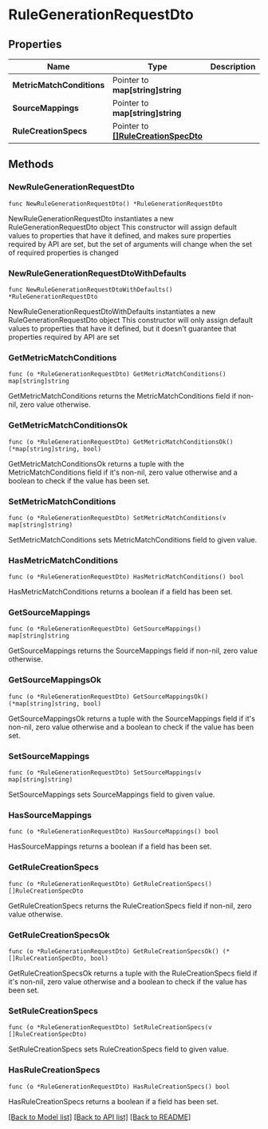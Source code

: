 # RuleGenerationRequestDto

## Properties

Name | Type | Description | Notes
------------ | ------------- | ------------- | -------------
**MetricMatchConditions** | Pointer to **map[string]string** |  | [optional] 
**SourceMappings** | Pointer to **map[string]string** |  | [optional] 
**RuleCreationSpecs** | Pointer to [**[]RuleCreationSpecDto**](RuleCreationSpecDto.md) |  | [optional] 

## Methods

### NewRuleGenerationRequestDto

`func NewRuleGenerationRequestDto() *RuleGenerationRequestDto`

NewRuleGenerationRequestDto instantiates a new RuleGenerationRequestDto object
This constructor will assign default values to properties that have it defined,
and makes sure properties required by API are set, but the set of arguments
will change when the set of required properties is changed

### NewRuleGenerationRequestDtoWithDefaults

`func NewRuleGenerationRequestDtoWithDefaults() *RuleGenerationRequestDto`

NewRuleGenerationRequestDtoWithDefaults instantiates a new RuleGenerationRequestDto object
This constructor will only assign default values to properties that have it defined,
but it doesn't guarantee that properties required by API are set

### GetMetricMatchConditions

`func (o *RuleGenerationRequestDto) GetMetricMatchConditions() map[string]string`

GetMetricMatchConditions returns the MetricMatchConditions field if non-nil, zero value otherwise.

### GetMetricMatchConditionsOk

`func (o *RuleGenerationRequestDto) GetMetricMatchConditionsOk() (*map[string]string, bool)`

GetMetricMatchConditionsOk returns a tuple with the MetricMatchConditions field if it's non-nil, zero value otherwise
and a boolean to check if the value has been set.

### SetMetricMatchConditions

`func (o *RuleGenerationRequestDto) SetMetricMatchConditions(v map[string]string)`

SetMetricMatchConditions sets MetricMatchConditions field to given value.

### HasMetricMatchConditions

`func (o *RuleGenerationRequestDto) HasMetricMatchConditions() bool`

HasMetricMatchConditions returns a boolean if a field has been set.

### GetSourceMappings

`func (o *RuleGenerationRequestDto) GetSourceMappings() map[string]string`

GetSourceMappings returns the SourceMappings field if non-nil, zero value otherwise.

### GetSourceMappingsOk

`func (o *RuleGenerationRequestDto) GetSourceMappingsOk() (*map[string]string, bool)`

GetSourceMappingsOk returns a tuple with the SourceMappings field if it's non-nil, zero value otherwise
and a boolean to check if the value has been set.

### SetSourceMappings

`func (o *RuleGenerationRequestDto) SetSourceMappings(v map[string]string)`

SetSourceMappings sets SourceMappings field to given value.

### HasSourceMappings

`func (o *RuleGenerationRequestDto) HasSourceMappings() bool`

HasSourceMappings returns a boolean if a field has been set.

### GetRuleCreationSpecs

`func (o *RuleGenerationRequestDto) GetRuleCreationSpecs() []RuleCreationSpecDto`

GetRuleCreationSpecs returns the RuleCreationSpecs field if non-nil, zero value otherwise.

### GetRuleCreationSpecsOk

`func (o *RuleGenerationRequestDto) GetRuleCreationSpecsOk() (*[]RuleCreationSpecDto, bool)`

GetRuleCreationSpecsOk returns a tuple with the RuleCreationSpecs field if it's non-nil, zero value otherwise
and a boolean to check if the value has been set.

### SetRuleCreationSpecs

`func (o *RuleGenerationRequestDto) SetRuleCreationSpecs(v []RuleCreationSpecDto)`

SetRuleCreationSpecs sets RuleCreationSpecs field to given value.

### HasRuleCreationSpecs

`func (o *RuleGenerationRequestDto) HasRuleCreationSpecs() bool`

HasRuleCreationSpecs returns a boolean if a field has been set.


[[Back to Model list]](../README.md#documentation-for-models) [[Back to API list]](../README.md#documentation-for-api-endpoints) [[Back to README]](../README.md)


